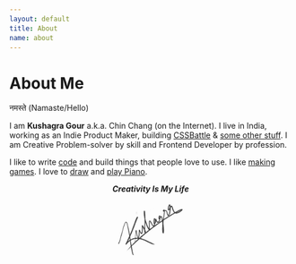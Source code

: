 ```yaml
---
layout: default
title: About
name: about
---
```


<h1 class="post__title">About Me</h1>

<div class="container container--small">

<!-- <img width="250px" src="/images/me4.jpg"> -->

नमस्ते (Namaste/Hello)

I am <strong>Kushagra Gour</strong> a.k.a. Chin Chang (on the Internet). I live in India, working as an Indie Product Maker, building [CSSBattle](https://cssbattle.dev) & [some other stuff](/lab/). I am Creative Problem-solver by skill and Frontend Developer by profession.

I like to write [code](https://github.com/chinchang) and build things that people love to use. I like [making games](/games). I love to [draw](https://www.instagram.com/p/CYdP0GRP28d/) and [play Piano](https://www.youtube.com/watch?v=mso-9k2g_j8).

<div style="text-align: center;"><em><strong>Creativity Is My Life</strong></em></div>

<p style="display: flex; justify-content: center">
  <img
    height="100"
    src="/images/signature.jpg"
    style="mix-blend-mode: multiply"
  />
</p>

</div>
